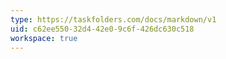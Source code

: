 ```yaml
---
type: https://taskfolders.com/docs/markdown/v1
uid: c62ee550-32d4-42e0-9c6f-426dc630c518
workspace: true
---
```


